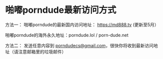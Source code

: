 # 啪嘟porndude最新访问方式


方法一：
啪嘟porndude的最新国内访问地址：       https://md888.tv       (更新至5月）


啪嘟porndude的海外永久地址：porndude.lol     /    porn-dude.net





方法二：
发送任意内容到 porndudecs@gmail.com，很快你将收到最新访问地址（请注意邮箱里的垃圾邮件）
